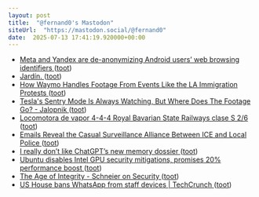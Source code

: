 ```yaml
---
layout: post
title:  "@fernand0's Mastodon"
siteUrl:  "https://mastodon.social/@fernand0"
date:  2025-07-13 17:41:19.920000+00:00
---
```

*  [Meta and Yandex are de-anonymizing Android users’ web browsing identifiers ](https://arstechnica.com/security/2025/06/meta-and-yandex-are-de-anonymizing-android-users-web-browsing-identifiers) ([toot](https://mastodon.social/@fernand0/114847152860017988))
*  [Jardín. ](https://avecesunafoto.wordpress.com/2025/07/13/jardin) ([toot](https://mastodon.social/@fernand0/114847076003531918))
*  [How Waymo Handles Footage From Events Like the LA Immigration Protests ](https://www.wired.com/story/waymo-data-privacy-protests-los-angeles) ([toot](https://mastodon.social/@fernand0/114846911228122094))
*  [Tesla's Sentry Mode Is Always Watching, But Where Does The Footage Go? - Jalopnik ](https://www.jalopnik.com/1884887/tesla-sentry-mode-explained) ([toot](https://mastodon.social/@fernand0/114846709924823625))
*  [Locomotora de vapor 4-4-4 Royal Bavarian State Railways clase S 2/6 ](https://www.flickr.com/photos/fernand0/54636829930) ([toot](https://mastodon.social/@fernand0/114846647955835705))
*  [Emails Reveal the Casual Surveillance Alliance Between ICE and Local Police ](https://www.404media.co/emails-reveal-the-casual-surveillance-alliance-between-ice-and-local-police) ([toot](https://mastodon.social/@fernand0/114846296446979347))
*  [I really don’t like ChatGPT’s new memory dossier ](https://simonwillison.net/2025/May/21/chatgpt-new-memory) ([toot](https://mastodon.social/@fernand0/114845711299656361))
*  [Ubuntu disables Intel GPU security mitigations, promises 20% performance boost ](https://arstechnica.com/security/2025/06/ubuntu-disables-intel-gpu-security-mitigations-promises-20-performance-boost) ([toot](https://mastodon.social/@fernand0/114845419202403361))
*  [The Age of Integrity - Schneier on Security ](https://www.schneier.com/blog/archives/2025/06/the-age-of-integrity.htm) ([toot](https://mastodon.social/@fernand0/114845231224692385))
*  [US House bans WhatsApp from staff devices \| TechCrunch ](https://techcrunch.com/2025/06/24/us-bans-whatsapp-from-house-of-representatives-staff-devices) ([toot](https://mastodon.social/@fernand0/114844891247998438))
